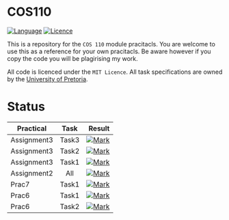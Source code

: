 # COS110

[![Language](https://img.shields.io/badge/language-C++-blue.svg)](https://isocpp.org/) [![Licence](https://img.shields.io/packagist/l/doctrine/orm.svg?maxAge=2592000)](https://opensource.org/licenses/MIT)

This is a repository for the `COS 110` module pracitacls. You are welcome to use this as a reference for your own pracitacls. Be aware however if you copy the code you will be plagirising my work.

All code is licenced under the `MIT Licence`. All task specifications are owned by the [University of Pretoria](http://www.up.ac.za/).

# Status

Practical   | Task  |                                                                                             Result
----------- | :---: | -------------------------------------------------------------------------------------------------:
Assignment3 | Task3 | [![Mark](https://img.shields.io/badge/mark-100%25-brightgreen.svg)](/Assignment3/Task3/RESULTS.MD)
Assignment3 | Task2 | [![Mark](https://img.shields.io/badge/mark-100%25-brightgreen.svg)](/Assignment3/Task2/RESULTS.MD)
Assignment3 | Task1 | [![Mark](https://img.shields.io/badge/mark-100%25-brightgreen.svg)](/Assignment3/Task1/RESULTS.MD)
Assignment2 |  All  |       [![Mark](https://img.shields.io/badge/mark-100%25-brightgreen.svg)](/Assignment2/RESULTS.MD)
Prac7       | Task1 |             [![Mark](https://img.shields.io/badge/mark-100%25-brightgreen.svg)](/Prac7/RESULTS.MD)
Prac6       | Task1 |       [![Mark](https://img.shields.io/badge/mark-100%25-brightgreen.svg)](/Prac6/Task1/RESULTS.MD)
Prac6       | Task2 |       [![Mark](https://img.shields.io/badge/mark-100%25-brightgreen.svg)](/Prac6/Task2/RESULTS.MD)
